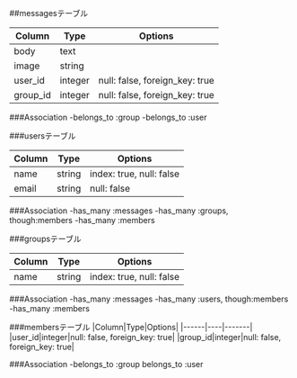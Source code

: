 ##messagesテーブル

|Column|Type|Options|
|------|----|-------|
|body|text||
|image|string||
|user_id|integer|null: false, foreign_key: true|
|group_id|integer|null: false, foreign_key: true|

###Association
-belongs_to :group
-belongs_to :user


###usersテーブル

|Column|Type|Options|
|------|----|-------|
|name|string|index: true, null: false|
|email|string|null: false|

###Association
-has_many :messages
-has_many :groups, though:members
-has_many :members


###groupsテーブル

|Column|Type|Options|
|------|----|-------|
|name|string|index: true, null: false|

###Association
-has_many :messages
-has_many :users, though:members
-has_many :members


###membersテーブル
|Column|Type|Options|
|------|----|-------|
|user_id|integer|null: false, foreign_key: true|
|group_id|integer|null: false, foreign_key: true|

###Association
-belongs_to :group
belongs_to :user

